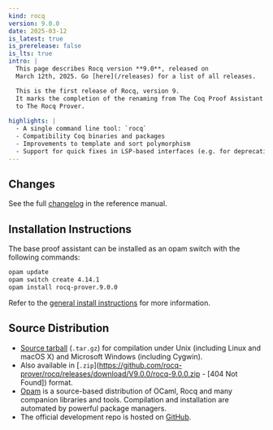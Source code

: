 ```yaml
---
kind: rocq
version: 9.0.0
date: 2025-03-12
is_latest: true
is_prerelease: false
is_lts: true
intro: |
  This page describes Rocq version **9.0**, released on
  March 12th, 2025. Go [here](/releases) for a list of all releases.

  This is the first release of Rocq, version 9. 
  It marks the completion of the renaming from The Coq Proof Assistant 
  to The Rocq Prover.
  
highlights: |
  - A single command line tool: `rocq`
  - Compatibility Coq binaries and packages
  - Improvements to template and sort polymorphism
  - Support for quick fixes in LSP-based interfaces (e.g. for deprecations)
---
```


## Changes 

See the full [changelog](https://rocq-prover.org/doc/V9.0.0/refman/changes.html#changes-in-9-0-0) in the reference manual.

## Installation Instructions

The base proof assistant can be installed as an opam switch with the following commands:
```bash
opam update
opam switch create 4.14.1
opam install rocq-prover.9.0.0
```

Refer to the [general install instructions](/docs/installing-rocq) for more information.

Source Distribution
-------------------

- [Source
  tarball](https://github.com/rocq-prover/rocq/releases/download/V9.0.0/rocq-9.0.0.tar.gz)
  (`.tar.gz`) for compilation under Unix (including Linux and macOS X)
  and Microsoft Windows (including Cygwin).
- Also available in
  [`.zip`](https://github.com/rocq-prover/rocq/releases/download/V9.0.0/rocq-9.0.0.zip - [404 Not Found])
  format.
- [Opam](https://opam.ocaml.org/) is a source-based distribution of
  OCaml, Rocq and many companion libraries and tools. Compilation and
  installation are automated by powerful package managers.
- The official development repo is hosted on
  [GitHub](https://github.com/rocq-prover/rocq).

